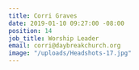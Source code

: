 ```yaml
---
title: Corri Graves
date: 2019-01-10 09:27:00 -08:00
position: 14
job_title: Worship Leader
email: corri@daybreakchurch.org
image: "/uploads/Headshots-17.jpg"
---
```


